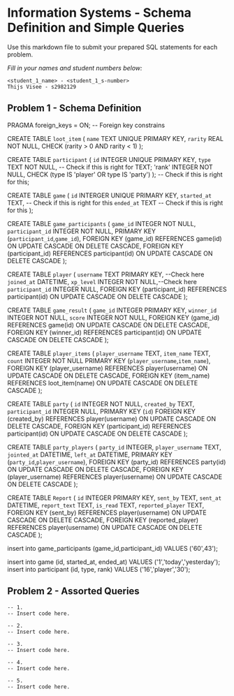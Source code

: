 # Information Systems - Schema Definition and Simple Queries

Use this markdown file to submit your prepared SQL statements for each problem.

*Fill in your names and student numbers below:*

```
<student_1_name> - <student_1_s-number>
Thijs Visee - s2982129
```

## Problem 1 - Schema Definition

PRAGMA foreign_keys = ON; -- Foreign key constrains

CREATE TABLE `loot_item` (
`name` TEXT UNIQUE PRIMARY KEY,
`rarity` REAL NOT NULL,
CHECK (rarity > 0 AND rarity < 1)
);
 
CREATE TABLE `participant` (
`id` INTEGER UNIQUE PRIMARY KEY,
`type` TEXT NOT NULL, -- Check if this is right for TEXT;
'rank' INTEGER NOT NULL,
CHECK (type IS 'player' OR type IS 'party') 
);
-- Check if this is right for this;

CREATE TABLE `game` (
`id` INTERGER UNIQUE PRIMARY KEY,
`started_at` TEXT, -- Check if this is right for this
`ended_at` TEXT -- Check if this is right for this
); 

CREATE TABLE `game_participants` (
`game_id` INTEGER NOT NULL,
`participant_id` INTEGER NOT NULL,
PRIMARY KEY (`participant_id`,`game_id`),
FOREIGN KEY (game_id) REFERENCES game(id) ON UPDATE CASCADE ON DELETE CASCADE,
FOREIGN KEY (participant_id) REFERENCES participant(id) ON UPDATE CASCADE ON DELETE CASCADE
);

CREATE TABLE `player` (
`username` TEXT PRIMARY KEY, --Check here
`joined_at` DATETIME,
`xp_level` INTEGER NOT NULL,--Check here
`participant_id` INTEGER NULL,
FOREIGN KEY (participant_id) REFERENCES participant(id) ON UPDATE CASCADE ON DELETE CASCADE
);

CREATE TABLE `game_result` (
`game_id` INTEGER PRIMARY KEY,
`winner_id` INTEGER NOT NULL,
`score` INTEGER NOT NULL,
FOREIGN KEY (game_id) REFERENCES game(id) ON UPDATE CASCADE ON DELETE CASCADE,
FOREIGN KEY (winner_id) REFERENCES participant(id) ON UPDATE CASCADE ON DELETE CASCADE
);

CREATE TABLE `player_items` (
`player_username` TEXT,
`item_name` TEXT,
`count` INTEGER NOT NULL
PRIMARY KEY (`player_username`,`item_name`),
FOREIGN KEY (player_username) REFERENCES player(username) ON UPDATE CASCADE ON DELETE CASCADE,
FOREIGN KEY (item_name) REFERENCES loot_item(name) ON UPDATE CASCADE ON DELETE CASCADE
);

CREATE TABLE `party` (
`id` INTEGER NOT NULL,
`created_by` TEXT,
`participant_id` INTEGER NULL,
PRIMARY KEY (`id`)
FOREIGN KEY (created_by) REFERENCES player(username) ON UPDATE CASCADE ON DELETE CASCADE,
FOREIGN KEY (participant_id) REFERENCES participant(id) ON UPDATE CASCADE ON DELETE CASCADE
);



CREATE TABLE `party_players` (
`party_id` INTEGER,
`player_username` TEXT,
`jointed_at` DATETIME,
`left_at` DATETIME,
PRIMARY KEY (`party_id`,`player_username`),
FOREIGN KEY (party_id) REFERENCES party(id) ON UPDATE CASCADE ON DELETE CASCADE,
FOREIGN KEY (player_username) REFERENCES player(username) ON UPDATE CASCADE ON DELETE CASCADE
);


CREATE TABLE `Report` (
`id` INTEGER PRIMARY KEY,
`sent_by` TEXT,
`sent_at` DATETIME,
`report_text` TEXT,
`is_read` TEXT,
`reported_player` TEXT,
FOREIGN KEY (sent_by) REFERENCES player(username) ON UPDATE CASCADE ON DELETE CASCADE,
FOREIGN KEY (reported_player) REFERENCES player(username) ON UPDATE CASCADE ON DELETE CASCADE
);











 
insert into game_participants (game_id,participant_id) VALUES ('60',43');

insert into game (id, started_at, ended_at) VALUES ('1','today','yesterday');
 insert into participant (id, type, rank) VALUES ('16','player','30');

## Problem 2 - Assorted Queries

```sqlite
-- 1.
-- Insert code here.

-- 2.
-- Insert code here.

-- 3.
-- Insert code here.

-- 4.
-- Insert code here.

-- 5.
-- Insert code here.
```

